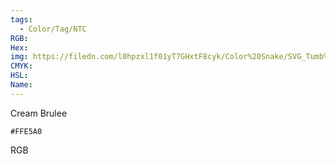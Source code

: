 ```yaml
---
tags:
  - Color/Tag/NTC
RGB:
Hex:
img: https://filedn.com/l0hpzxl1f01yT7GHxtF8cyk/Color%20Snake/SVG_Tumb%20Mass%20No%20Name/FFE5A0.svg
CMYK:
HSL:
Name:
---
```

Cream Brulee
```palette
#FFE5A0
```
RGB
